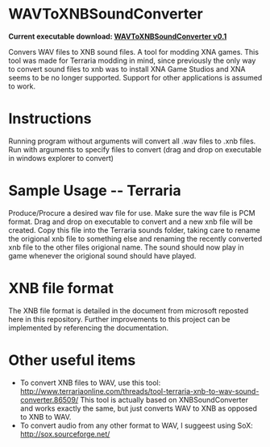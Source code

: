 # WAVToXNBSoundConverter
**Current executable download: [WAVToXNBSoundConverter v0.1](https://github.com/JavidPack/WAVToXNBSoundConverter/releases)**  

Convers WAV files to XNB sound files. A tool for modding XNA games. This tool was made for Terraria modding in mind, since previously the only way to convert sound files to xnb was to install XNA Game Studios and XNA seems to be no longer supported. Support for other applications is assumed to work.

# Instructions
Running program without arguments will convert all .wav files to .xnb files. Run with arguments to specify files to convert (drag and drop on executable in windows explorer to convert)

# Sample Usage -- Terraria
Produce/Procure a desired wav file for use. Make sure the wav file is PCM format. Drag and drop on executable to convert and a new xnb file will be created. Copy this file into the Terraria sounds folder, taking care to rename the origional xnb file to something else and renaming the recently converted xnb file to the other files origional name. The sound should now play in game whenever the origional sound should have played.

# XNB file format
The XNB file format is detailed in the document from microsoft reposted here in this repository. Further improvements to this project can be implemented by referencing the documentation.

# Other useful items
- To convert XNB files to WAV, use this tool: http://www.terrariaonline.com/threads/tool-terraria-xnb-to-wav-sound-converter.86509/  This tool is actually based on XNBSoundConverter and works exactly the same, but just converts WAV to XNB as opposed to XNB to WAV.
- To convert audio from any other format to WAV, I suggeest using SoX: http://sox.sourceforge.net/
